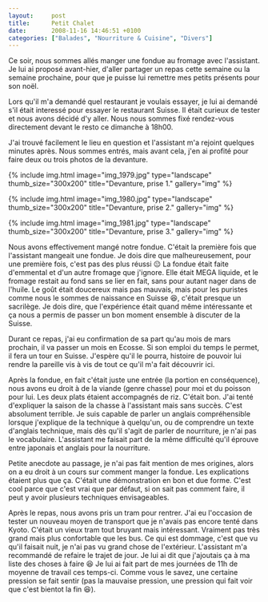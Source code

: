 ```yaml
---
layout:     post
title:      Petit Chalet
date:       2008-11-16 14:46:51 +0100
categories: ["Balades", "Nourriture & Cuisine", "Divers"]
---
```


Ce soir, nous sommes allés manger une fondue au fromage avec l'assistant. Je lui ai proposé avant-hier, d'aller
partager un repas cette semaine ou la semaine prochaine, pour que je puisse lui remettre mes petits présents pour
son noël.

<!--more-->

Lors qu'il m'a demandé quel restaurant je voulais essayer, je lui ai demandé s'il était interessé pour essayer le
restaurant Suisse. Il était curieux de tester et nous avons décidé d'y aller. Nous nous sommes fixé rendez-vous
directement devant le resto ce dimanche à 18h00.

J'ai trouvé facilement le lieu en question et l'assistant m'a rejoint quelques minutes après. Nous sommes entrés,
mais avant cela, j'en ai profité pour faire deux ou trois photos de la devanture.

<!-- /assets/images/posts/2008-11-16-petit-chalet/img_1979.jpg -->
{% include img.html
    image="img_1979.jpg"
    type="landscape"
    thumb_size="300x200"
    title="Devanture, prise 1."
    gallery="img"
%}

<!-- /assets/images/posts/2008-11-16-petit-chalet/img_1980.jpg -->
{% include img.html
    image="img_1980.jpg"
    type="landscape"
    thumb_size="300x200"
    title="Devanture, prise 2."
    gallery="img"
%}

<!-- /assets/images/posts/2008-11-16-petit-chalet/img_1981.jpg -->
{% include img.html
    image="img_1981.jpg"
    type="landscape"
    thumb_size="300x200"
    title="Devanture, prise 3."
    gallery="img"
%}

Nous avons effectivement mangé notre fondue. C'était la première fois que l'assistant mangeait une fondue. Je dois
dire que malheureusement, pour une première fois, c'est pas des plus réussi :neutral_face: La fondue était faite
d'emmental et d'un autre fromage que j'ignore. Elle était MEGA liquide, et le fromage restait au fond sans se lier
en fait, sans pour autant nager dans de l'huile. Le goût était doucereux mais pas mauvais, mais pour les puristes
comme nous le sommes de naissance en Suisse :laughing:, c'était presque un sacrilège. Je dois dire, que
l'expérience était quand même intéressante et ça nous a permis de passer un bon moment ensemble à discuter de la
Suisse.

Durant ce repas, j'ai eu confirmation de sa part qu'au mois de mars prochain, il va passer un mois en Ecosse. Si
son emploi du temps le permet, il fera un tour en Suisse. J'espère qu'il le pourra, histoire de pouvoir lui rendre
la pareille vis à vis de tout ce qu'il m'a fait découvrir ici.

Après la fondue, en fait c'était juste une entrée (la portion en conséquence), nous avons eu droit à de la viande
(genre chasse) pour moi et du poisson pour lui. Les deux plats étaient accompagnés de riz. C'était bon. J'ai tenté
d'expliquer la saison de la chasse à l'assistant mais sans succès. C'est absolument terrible. Je suis capable de
parler un anglais compréhensible lorsque j'explique de la technique à quelqu'un, ou de comprendre un texte
d'anglais technique, mais dès qu'il s'agit de parler de nourriture, je n'ai pas le vocabulaire. L'assistant me
faisait part de la même difficulté qu'il éprouve entre japonais et anglais pour la nourriture.

Petite anecdote au passage, je n'ai pas fait mention de mes origines, alors on a eu droit à un cours sur comment
manger la fondue. Les explications étaient plus que ça. C'était une démonstration en bon et due forme. C'est cool
parce que c'est vrai que par défaut, si on sait pas comment faire, il peut y avoir plusieurs techniques
envisageables.

Après le repas, nous avons pris un tram pour rentrer. J'ai eu l'occasion de tester un nouveau moyen de transport
que je n'avais pas encore tenté dans Kyoto. C'était un vieux tram tout bruyant mais intéressant. Vraiment pas très
grand mais plus confortable que les bus. Ce qui est dommage, c'est que vu qu'il faisait nuit, je n'ai pas vu grand
chose de l'extérieur. L'assistant m'a recommandé de refaire le trajet de jour. Je lui ai dit que j'ajoutais ça à ma
liste des choses à faire :laughing: Je lui ai fait part de mes journées de 11h de moyenne de travail ces temps-ci.
Comme vous le savez, une certaine pression se fait sentir (pas la mauvaise pression, une pression qui fait voir que
c'est bientot la fin :laughing:).